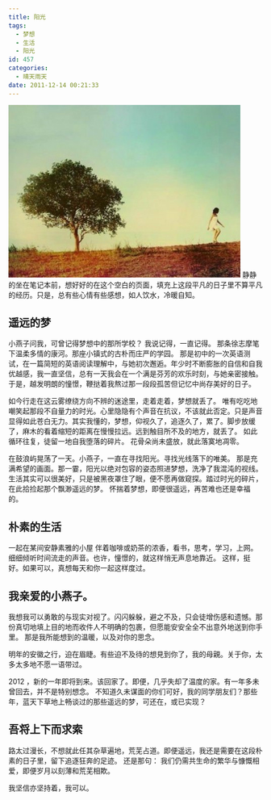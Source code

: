 ```yaml
---
title: 阳光
tags:
  - 梦想
  - 生活
  - 阳光
id: 457
categories:
  - 晴天雨天
date: 2011-12-14 00:21:33
---
```


![](/images/sunlight.jpg)
静静的坐在笔记本前，想好好的在这个空白的页面，填充上这段平凡的日子里不算平凡的经历。只是，总有些心情有些感想，如人饮水，冷暖自知。

## 遥远的梦

小燕子问我，可曾记得梦想中的那所学校？ 我说记得，一直记得。 那条徐志摩笔下温柔多情的康河。那座小镇式的古朴而庄严的学园。 那是初中的一次英语测试，在一篇简短的英语阅读理解中，与她初次邂逅。年少时不断膨胀的自信和自我优越感，我一直坚信，总有一天我会在一个满是芬芳的欢乐时刻，与她亲密接触。 于是，越发明朗的憧憬，鞭挞着我熬过那一段段孤苦但记忆中尚存美好的日子。 

如今行走在这云雾缭绕方向不辨的迷途里，走着走着，梦想就丢了。 唯有吃吃地嘲笑起那段不自量力的时光。心里隐隐有个声音在抗议，不该就此否定。只是声音显得如此苍白无力。其实我懂的，梦想，仰视久了，追逐久了，累了。脚步放缓了，麻木的看着缩短的距离在慢慢拉远。远到触目所不及的地方，就丢了。 如此循环往复，徒留一地自我堕落的碎片。 花骨朵尚未盛放，就此落寞地凋零。

在鼓浪屿晃荡了一天。小燕子，一直在寻找阳光。寻找光线落下的唯美。 那是充满希望的画面。那一霎，阳光以绝对包容的姿态照进梦想，洗净了我混沌的视线。生活其实可以很美好，只是被黑夜罩住了眼，便不愿再做窥探。踏过时光的碎片，在此拾捡起那个飘渺遥远的梦。 怀揣着梦想，即便很遥远，再苦难也还是幸福的。

## 朴素的生活

一起在某间安静素雅的小屋 伴着咖啡或奶茶的浓香，看书，思考，学习，上网。 细细倾听时间流走的声音。也许，憧憬的，就这样悄无声息地靠近。 这样，挺好。如果可以，真想每天和你一起这样度过。

## 我亲爱的小燕子。

我想我可以勇敢的与现实对视了。闪闪躲躲，避之不及，只会徒增伤感和遗憾。那份真切地填上目的地而收件人不明确的包裹，但愿能安安全全不出意外地送到你手里。 那是我所能想到的温暖，以及对你的思念。

明年的安徽之行，迫在眉睫。有些迫不及待的想見到你了，我的母親。关于你，太多太多地不愿一语带过。 

2012 ，新的一年即将到来。该回家了。即便，几乎失却了温度的家。有一年多未曾回去，并不是特别想念。 不知道久未谋面的你们可好，我的同学朋友们？那些年，蓝天下草地上畅谈过的那些遥远的梦，可还在，或已实现？ 

## 吾将上下而求索 

路太过漫长，不想就此任其杂草遍地，荒芜占道。即便遥远，我还是需要在这段朴素的日子里，留下追逐狂奔的足迹。 还是那句： 我们仍需共生命的繁华与慷慨相爱，即便岁月以刻薄和荒芜相欺。 

我坚信亦坚持着，我可以。    

